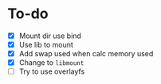 # To-do 

- [x] Mount dir use bind
- [x] Use lib to mount
- [x] Add swap used when calc memory used
- [x] Change to `libmount`
- [ ] Try to use overlayfs
